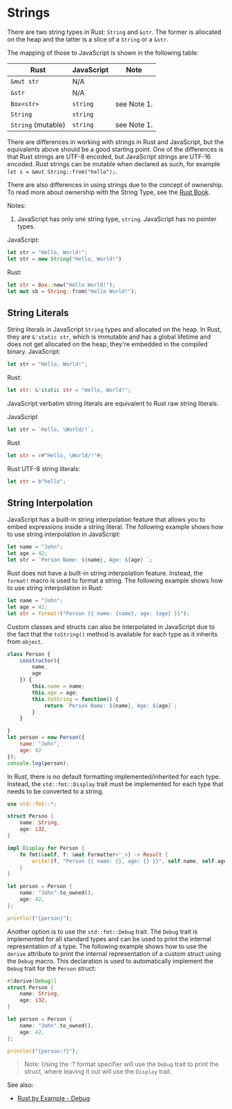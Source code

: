 # Strings

There are two string types in Rust: `String` and `&str`. The former is allocated on the heap and the latter is a slice of a `String` or a `&str`.

The mapping of those to JavaScript is shown in the following table:

| Rust               | JavaScript | Note        |
| ------------------ | ---------- | ----------- |
| `&mut str`         | N/A        |             |
| `&str`             | N/A        |             |
| `Box<str>`         | `string`   | see Note 1. |
| `String`           | `string`   |             |
| `String` (mutable) | `string`   | see Note 1. |

There are differences in working with strings in Rust and JavaScript, but the equivalents above should be a good starting point. One of the differences is that Rust strings are UTF-8 encoded, but JavaScript strings are UTF-16 encoded. Rust strings can be mutable when declared as such, for example `let s = &mut String::from("hello");`.

There are also differences in using strings due to the concept of ownership. To read more about ownership with the String Type, see the [Rust Book][ownership-string-type-example].

[ownership-string-type-example]: https://doc.rust-lang.org/book/ch04-01-what-is-ownership.html#the-string-type

Notes:

1. JavaScript has only one string type, `string`. JavaScript has no pointer types.

JavaScript:

```js
let str = "Hello, World!"; 
let str = new String("Hello, World!")
```

Rust:

```rust
let str = Box::new("Hello World!");
let mut sb = String::from("Hello World!");
```

## String Literals

String literals in JavaScript `String` types and allocated on the heap. In Rust, they are `&'static str`, which is immutable and has a global lifetime and does not get allocated on the heap; they're embedded in the compiled binary.
JavaScript:

```js
let str = "Hello, World!";
```

Rust:

```rust
let str: &'static str = "Hello, World!";
```

JavaScript verbatim string literals are equivalent to Rust raw string literals.

JavaScript

```js
let str = `Hello, \World/!`;
```

Rust

```rust
let str = r#"Hello, \World/!"#;
```

Rust UTF-8 string literals:

```rust
let str = b"hello";
```

## String Interpolation

JavaScript has a built-in string interpolation feature that allows you to embed expressions inside a string literal. The following example shows how to use string interpolation in JavaScript:

```javascript
let name = "John";
let age = 42;
let str = `Person Name: ${name}, Age: ${age} `;
```

Rust does not have a built-in string interpolation feature. Instead, the `format!` macro is used to format a string. The following example shows how to use string interpolation in Rust:

```rust
let name = "John";
let age = 42;
let str = format!("Person {{ name: {name}, age: {age} }}");
```

Custom classes and structs can also be interpolated in JavaScript due to the fact that the `toString()` method is available for each type as it inherits from `object`.

```js
class Person {
    constructor({
        name,
        age
    }) {
        this.name = name;
        this.age = age;
        this.toString = function() {
            return `Person Name: ${name}, Age: ${age}`;
        }
    }

}
let person = new Person({
    name: "John",
    age: 42
});
console.log(person);
```

In Rust, there is no default formatting implemented/inherited for each type. Instead, the `std::fmt::Display` trait must be implemented for each type that needs to be converted to a string.

```rust
use std::fmt::*;

struct Person {
    name: String,
    age: i32,
}

impl Display for Person {
    fn fmt(&self, f: &mut Formatter<'_>) -> Result {
        write!(f, "Person {{ name: {}, age: {} }}", self.name, self.age)
    }
}

let person = Person {
    name: "John".to_owned(),
    age: 42,
};

println!("{person}");
```

Another option is to use the `std::fmt::Debug` trait. The `Debug` trait is implemented for all standard types and can be used to print the internal representation of a type. The following example shows how to use the `derive` attribute to print the internal representation of a custom struct using the `Debug` macro. This declaration is used to automatically implement the `Debug` trait for the `Person` struct:

```rust
#[derive(Debug)]
struct Person {
    name: String,
    age: i32,
}

let person = Person {
    name: "John".to_owned(),
    age: 42,
};

println!("{person:?}");
```

> Note: Using the :? format specifier will use the `Debug` trait to print the struct, where leaving it out will use the `Display` trait.

See also:

- [Rust by Example - Debug](https://doc.rust-lang.org/stable/rust-by-example/hello/print/print_debug.html?highlight=derive#debug)
